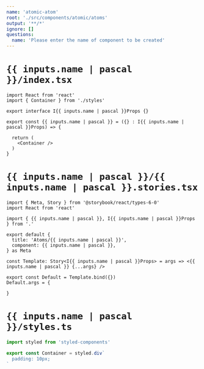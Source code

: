 ```yaml
---
name: 'atomic-atom'
root: './src/components/atomic/atoms'
output: '**/*'
ignore: []
questions:
  name: 'Please enter the name of component to be created'
---
```


# `{{ inputs.name | pascal }}/index.tsx`

```tsx
import React from 'react'
import { Container } from './styles'

export interface I{{ inputs.name | pascal }}Props {}

export const {{ inputs.name | pascal }} = ({} : I{{ inputs.name | pascal }}Props) => {

  return (
    <Container />
  )
}

```

# `{{ inputs.name | pascal }}/{{ inputs.name | pascal }}.stories.tsx`

```tsx
import { Meta, Story } from '@storybook/react/types-6-0'
import React from 'react'

import { {{ inputs.name | pascal }}, I{{ inputs.name | pascal }}Props } from '.'

export default {
  title: 'Atoms/{{ inputs.name | pascal }}',
  component: {{ inputs.name | pascal }},
} as Meta

const Template: Story<I{{ inputs.name | pascal }}Props> = args => <{{ inputs.name | pascal }} {...args} />

export const Default = Template.bind({})
Default.args = {
  
}

```

# `{{ inputs.name | pascal }}/styles.ts`

```ts
import styled from 'styled-components'

export const Container = styled.div`
  padding: 10px;
`

```